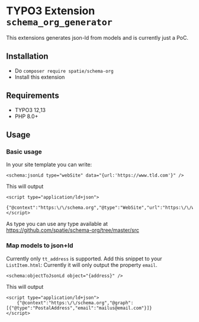# TYPO3 Extension `schema_org_generator`

This extensions generates json-ld from models and is currently just a PoC.

## Installation

- Do `composer require spatie/schema-org`
- Install this extension

## Requirements

- TYPO3 12,13
- PHP 8.0+

## Usage

### Basic usage

In your site template you can write:

```
<schema:jsonLd type="webSite" data="{url:'https://www.tld.com'}" />
```
This will output
```
<script type="application/ld+json">
    {"@context":"https:\/\/schema.org","@type":"WebSite","url":"https:\/\/www.tld.com"}
</script>
```


As type you can use any type available at https://github.com/spatie/schema-org/tree/master/src

### Map models to json+ld

Currently only `tt_address` is supported. Add this snippet to your `ListItem.html`:
Currently it will only output the property `email`.

```
<schema:objectToJsonLd object="{address}" />
```

This will output
```
<script type="application/ld+json">
    {"@context":"https:\/\/schema.org","@graph":[{"@type":"PostalAddress","email":"mailus@email.com"}]}
</script>
```
